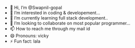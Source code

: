 - 👋 Hi, I’m @Swapnil-gopal
- 👀 I’m interested in coding & developement...
- 🌱 I’m currently learning full stack development..
- 💞️ I’m looking to collaborate on most popular programmer...
- 📫 How to reach me through my mail id 
- 😄 Pronouns: vicky
- ⚡ Fun fact: lala

<!---
Swapnil-gopal/Swapnil-gopal is a ✨ special ✨ repository because its `README.md` (this file) appears on your GitHub profile.
You can click the Preview link to take a look at your changes.
--->

